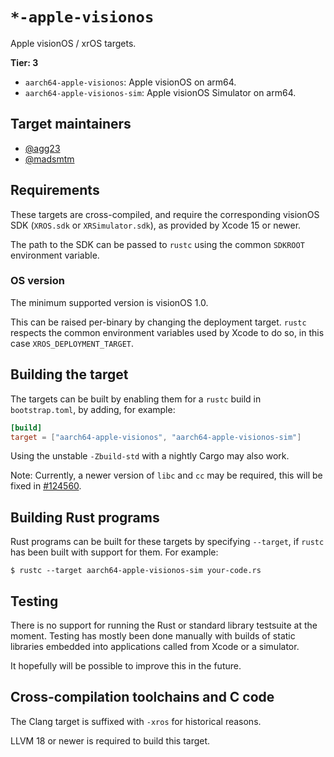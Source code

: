 # `*-apple-visionos`

Apple visionOS / xrOS targets.

**Tier: 3**

- `aarch64-apple-visionos`: Apple visionOS on arm64.
- `aarch64-apple-visionos-sim`: Apple visionOS Simulator on arm64.

## Target maintainers

- [@agg23](https://github.com/agg23)
- [@madsmtm](https://github.com/madsmtm)

## Requirements

These targets are cross-compiled, and require the corresponding visionOS SDK
(`XROS.sdk` or `XRSimulator.sdk`), as provided by Xcode 15 or newer.

The path to the SDK can be passed to `rustc` using the common `SDKROOT`
environment variable.

### OS version

The minimum supported version is visionOS 1.0.

This can be raised per-binary by changing the deployment target. `rustc`
respects the common environment variables used by Xcode to do so, in this
case `XROS_DEPLOYMENT_TARGET`.

## Building the target

The targets can be built by enabling them for a `rustc` build in
`bootstrap.toml`, by adding, for example:

```toml
[build]
target = ["aarch64-apple-visionos", "aarch64-apple-visionos-sim"]
```

Using the unstable `-Zbuild-std` with a nightly Cargo may also work.

Note: Currently, a newer version of `libc` and `cc` may be required, this will
be fixed in [#124560](https://github.com/rust-lang/rust/pull/124560).

## Building Rust programs

Rust programs can be built for these targets by specifying `--target`, if
`rustc` has been built with support for them. For example:

```console
$ rustc --target aarch64-apple-visionos-sim your-code.rs
```

## Testing

There is no support for running the Rust or standard library testsuite at the
moment. Testing has mostly been done manually with builds of static libraries
embedded into applications called from Xcode or a simulator.

It hopefully will be possible to improve this in the future.

## Cross-compilation toolchains and C code

The Clang target is suffixed with `-xros` for historical reasons.

LLVM 18 or newer is required to build this target.
